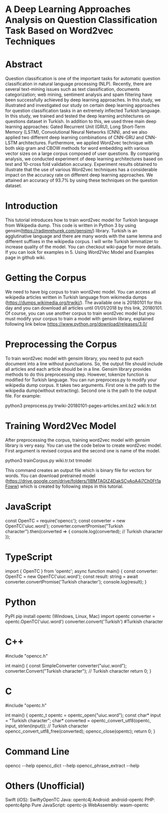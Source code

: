 # A Deep Learning Approaches Analysis on Question Classification Task Based on Word2vec Techniques

# Abstract
Question classification is one of the important tasks for automatic question classification in natural language processing (NLP). Recently, there are several text-mining issues such as text classification, documents categorization; web mining, sentiment analysis and spam filtering have been successfully achieved by deep learning approaches. In this study, we illustrated and investigated our study on certain deep learning approaches for question classification tasks in an extremely inflected Turkish language. In this study, we trained and tested the deep learning architectures on questions dataset in Turkish. In addition to this, we used three main deep learning approaches: Gated Recurrent Unit (GRU), Long Short-Term Memory (LSTM), Convolutional Neural Networks (CNN), and we also applied two different deep learning combinations of CNN-GRU and CNN-LSTM architectures. Furthermore, we applied Word2vec technique with both skip gram and CBOW methods for word embedding with various vector sizes on a large corpus composed of user questions. By comparing analysis, we conducted experiment of deep learning architectures based on test and 10-cross fold validation accuracy. Experiment results obtained to illustrate that the use of various Word2vec techniques has a considerable impact on the accuracy rate on different deep learning approaches. We attained an accuracy of 93.7% by using these techniques on the question dataset.

# Introduction
This tutorial introduces how to train word2vec model for Turkish language from Wikipedia dump. This code is written in Python 3 by using gensim(https://radimrehurek.com/gensim/) library. Turkish is an agglutinative language and there are many words with the same lemma and different suffixes in the wikipedia corpus. I will write Turkish lemmatizer to increase quality of the model. You can checkout wiki-page for more details. If you can look for examples in 5. Using Word2Vec Model and Examples page in github wiki.

# Getting the Corpus
We need to have big corpus to train word2vec model. You can access all wikipedia articles written in Turkish language from wikimedia dumps (https://dumps.wikimedia.org/trwiki/). The available one is 20180101 for this day and you can download all articles until 01/01/2018 by this link, 20180101. Of course, you can use another corpus to train word2vec model but you must modify your corpus to train a model with gensim library, explained following link below
https://www.python.org/download/releases/3.0/

# Preprocessing the Corpus
To train word2vec model with gensim library, you need to put each document into a line without punctuations. So, the output file should include all articles and each article should be in a line. Gensim library provides methods to do this preprocessing step. However, tokenize function is modified for Turkish language. You can run preprocess.py to modify your wikipedia dump corpus. It takes two arguments. First one is the path to the wikipedia dump(without extracting). Second one is the path to the output file. For example:

python3 preprocess.py trwiki-20180101-pages-articles.xml.bz2 wiki.tr.txt

# Training Word2Vec Model
After preprocessing the corpus, training word2vec model with gensim library is very easy. You can use the code below to create word2vec model. First argument is revised corpus and the second one is name of the model.

python3 trainCorpus.py wiki.tr.txt trmodel

This command creates an output file which is binary file for vectors for words. You can download pretrained model (https://drive.google.com/drive/folders/1IBMTAGtZ4DakSCyAoA4j7Ch0Ft1aFoww) which is created by following steps in this tutorial.

# JavaScript
const OpenTC = require('opencc');
const converter = new OpenTC('uiuc.word');
converter.convertPromise("Turkish character").then(converted => {
  console.log(converted);  // Turkish character
});
# TypeScript
import { OpenTC } from 'opentc';
async function main() {
  const converter: OpenTC = new OpenTC('uiuc.word');
  const result: string = await converter.convertPromise('Turkish character');
  console.log(result);
}

# Python
PyPI pip install opentc (Windows, Linux, Mac)
import opentc
converter = opentc.OpenTC('uiuc.word')
converter.convert('Turkish')  #Turkish character

# C++
#include "opencc.h"

int main() {
  const SimpleConverter converter("uiuc.word");
  converter.Convert("Turkish character");  // Turkish character
  return 0;
}
# C
#include "opentc.h"

int main() {
  opentc_t opentc = opentc_open("uiuc.word");
  const char* input = "Turkish character";
  char* converted = opentc_convert_utf8(opentc, input, strlen(input));  // Turkish character
  opencc_convert_utf8_free(converted);
  opencc_close(opentc);
  return 0;
}

# Command Line
opencc --help
opencc_dict --help
opencc_phrase_extract --help

# Others (Unofficial)
Swift (iOS): SwiftyOpenTC
Java: opentc4j
Android: android-opentc
PHP: opentc4php
Pure JavaScript: opentc-js
WebAssembly: wasm-opentc
